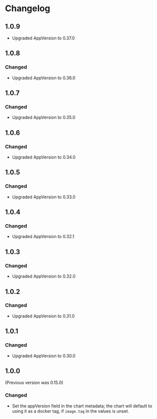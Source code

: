 # Changelog

## 1.0.9

- Upgraded AppVersion to 0.37.0

## 1.0.8

### Changed

- Upgraded AppVersion to 0.36.0

## 1.0.7

### Changed

- Upgraded AppVersion to 0.35.0

## 1.0.6

### Changed

- Upgraded AppVersion to 0.34.0

## 1.0.5

### Changed

- Upgraded AppVersion to 0.33.0

## 1.0.4

### Changed

- Upgraded AppVersion to 0.32.1

## 1.0.3

### Changed

- Upgraded AppVersion to 0.32.0

## 1.0.2

### Changed

- Upgraded AppVersion to 0.31.0

## 1.0.1

### Changed

- Upgraded AppVersion to 0.30.0

## 1.0.0

(Previous version was 0.15.0)

### Changed

- Set the appVersion field in the chart metadata; the chart will default to using it as a docker tag, if `image.tag` in the values is unset.
